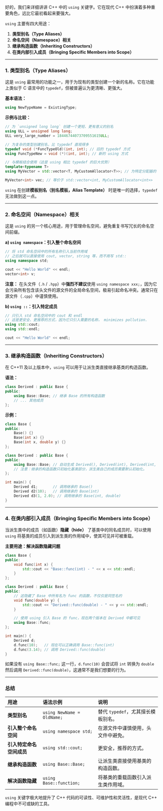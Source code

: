 好的，我们来详细讲讲 C++ 中的 `using` 关键字。它在现代 C++ 中扮演着多种重要角色，远比它最初看起来要强大。

`using` 主要有四大用途：

1.  **类型别名（Type Aliases）**
2.  **命名空间（Namespace）相关**
3.  **继承构造函数（Inheriting Constructors）**
4.  **在类内部引入成员（Bringing Specific Members into Scope）**

---

### 1. 类型别名（Type Aliases）

这是 `using` 最常用的功能之一，用于为现有的类型创建一个新的名称。它在功能上类似于 C 语言中的 `typedef`，但被普遍认为更清晰、更强大。

**基本语法：**
```cpp
using NewTypeName = ExistingType;
```

**示例与比较：**
```cpp
// 为 `unsigned long long` 创建一个更短、更有意义的别名
using ULL = unsigned long long;
ULL very_large_number = 18446744073709551615ULL;

// 为复杂的类型创建别名，比 typedef 直观得多
typedef void (*FuncTypeOld)(int, int); // 旧的 typedef 方式
using FuncTypeNew = void (*)(int, int); // 新的 using 方式

// 与模板结合使用（这是 using 相比 typedef 的巨大优势）
template<typename T>
using MyVector = std::vector<T, MyCustomAllocator<T>>; // 为特定分配器的 vector 起别名

MyVector<int> vec; // 等价于 std::vector<int, MyCustomAllocator<int>>
```
`using` 在创建**模板别名（别名模板，Alias Template）** 时是唯一的选择，`typedef` 无法做到这一点。

---

### 2. 命名空间（Namespace）相关

这是 `using` 的另一个核心用途，用于管理命名空间，避免重复书写冗长的命名空间前缀。

**a) `using namespace`：引入整个命名空间**
```cpp
// 将 std 命名空间中的所有名称引入当前作用域
// 之后就可以直接使用 cout, vector, string 等，而不用写 std::
using namespace std;

cout << "Hello World" << endl;
vector<int> v;
```
**注意：** 在头文件（`.h` / `.hpp`）中**强烈不建议**使用 `using namespace xxx;`，因为它会污染所有包含该头文件的源文件的全局命名空间，极易引起命名冲突。通常只在源文件（`.cpp`）中谨慎使用。

**b) `using ::`：引入特定成员**
```cpp
// 只引入 std 命名空间中的 cout 和 endl
// 这是更安全、更推荐的方式，因为它只引入需要的名称， minimizes pollution.
using std::cout;
using std::endl;

cout << "Hello World" << endl;
```

---

### 3. 继承构造函数（Inheriting Constructors）

在 C++11 及以上版本中，`using` 可以用于让派生类直接继承基类的构造函数。

**语法：**
```cpp
class Derived : public Base {
public:
    using Base::Base; // 继承 Base 的所有构造函数
    // ... 其他成员
};
```

**示例：**
```cpp
class Base {
public:
    Base() {}
    Base(int x) {}
    Base(int x, double y) {}
};

class Derived : public Base {
public:
    using Base::Base; // 自动生成 Derived(), Derived(int), Derived(int, double)
    // 注意：继承的构造函数只初始化基类部分，派生类自己的成员需要默认初始化。
};

int main() {
    Derived d1;       // 调用继承的 Base()
    Derived d2(10);   // 调用继承的 Base(int)
    Derived d3(1, 2.0); // 调用继承的 Base(int, double)
}
```

---

### 4. 在类内部引入成员（Bringing Specific Members into Scope）

当派生类中的成员（如函数）**隐藏（hide）** 了基类中的同名成员时，可以使用 `using` 将基类的成员引入到派生类的作用域中，使其可见并可被重载。

**主要用途：解决函数隐藏问题**

```cpp
class Base {
public:
    void func(int x) {
        std::cout << "Base::func(int) - " << x << std::endl;
    }
};

class Derived : public Base {
public:
    // 这隐藏了 Base 中所有名为 func 的函数，不仅仅是同签名的
    void func(double y) {
        std::cout << "Derived::func(double) - " << y << std::endl;
    }

    // 使用 using 引入 Base 的 func，现在两个版本在 Derived 中都可见
    using Base::func;
};

int main() {
    Derived d;
    d.func(10);   // 现在可以正确调用 Base::func(int)
    d.func(3.14); // 调用 Derived::func(double)
}
```
如果没有 `using Base::func;` 这一行，`d.func(10)` 会尝试将 `int` 转换为 `double` 然后调用 `Derived::func(double)`，这通常不是我们想要的行为。

---

### 总结

| 用途 | 语法示例 | 说明 |
| :--- | :--- | :--- |
| **类型别名** | `using NewName = OldName;` | 替代 `typedef`，尤其擅长模板别名。 |
| **引入整个命名空间** | `using namespace std;` | 在源文件中谨慎使用，头文件中避免。 |
| **引入特定命名空间成员** | `using std::cout;` | 更安全，推荐的方式。 |
| **继承构造函数** | `using Base::Base;` | 让派生类直接使用基类的构造函数。 |
| **解决函数隐藏** | `using Base::function;` | 将基类的重载函数引入派生类作用域。 |

`using` 关键字极大地提升了 C++ 代码的可读性、可维护性和灵活性，是现代 C++ 编程中不可或缺的工具。